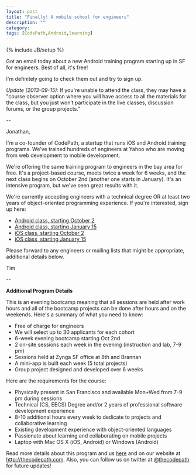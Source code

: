 ```yaml
---
layout: post
title: "Finally! A mobile school for engineers"
description: ""
category: 
tags: [CodePath,Android,learning]
---
```

{% include JB/setup %}

Got an email today about a new Android training program starting up in SF for engineers. Best of all, it's free!

I'm definitely going to check them out and try to sign up.

_Update (2013-09-15)_:
If you're unable to attend the class, they may have a "course observer option where you will have access to all the materials for the class, but you just won’t participate in the live classes, discussion forums, or the group projects."

--

Jonathan,

I'm a co-founder of CodePath, a startup that runs iOS and Android training programs. We've trained hundreds of engineers at Yahoo who are moving from web development to mobile development.
 
We're offering the same training program to engineers in the bay area for free.  It's a project-based course, meets twice a week for 6 weeks, and the next class begins on October 2nd (another one starts in January).  It's an intensive program, but we've seen great results with it.
 
We're currently accepting engineers with a technical degree OR at least two years of object-oriented programming experience.  If you're interested, sign up here:
* [Android class, starting October 2](https://www.surveymonkey.com/s/androidbootcamp2)
* [Android class, starting January 15](https://www.surveymonkey.com/s/jan_android_bootcamp)
* [iOS class, starting October 2](https://www.surveymonkey.com/s/mobileiosbootcamp)
* [iOS class, starting January 15](https://www.surveymonkey.com/s/jan_ios_bootcamp)

Please forward to any engineers or mailing lists that might be appropriate, additional details below.
 
Tim
 
--
 
**Additional Program Details**
 
This is an evening bootcamp meaning that all sessions are held after work hours and all of the bootcamp projects can be done after hours and on the weekends. Here's a summary of what you need to know:
* Free of charge for engineers
* We will select up to 30 applicants for each cohort
* 6-week evening bootcamp starting Oct 2nd
* 2 on-site sessions each week in the evening (instruction and lab, 7-9 pm)
* Sessions held at Zynga SF office at 8th and Brannan
* A mini-app is built each week (5 total projects)
* Group project designed and developed over 6 weeks

Here are the requirements for the course:
* Physically present in San Francisco and available Mon+Wed from 7-9 pm during sessions
* Technical (CS, EECS) Degree and/or 2 years of professional software development experience
* 8-10 additional hours every week to dedicate to projects and collaborative learning
* Existing development experience with object-oriented languages
* Passionate about learning and collaborating on mobile projects
* Laptop with Mac OS X (iOS, Android) or Windows (Android)

Read more details about this program and us [here](https://gist.github.com/nesquena/461a08d1f491613d74f4) and on our website at <http://thecodepath.com>. Also, you can follow us on twitter at [@thecodepath](http://twitter.com/thecodepath) for future updates!
